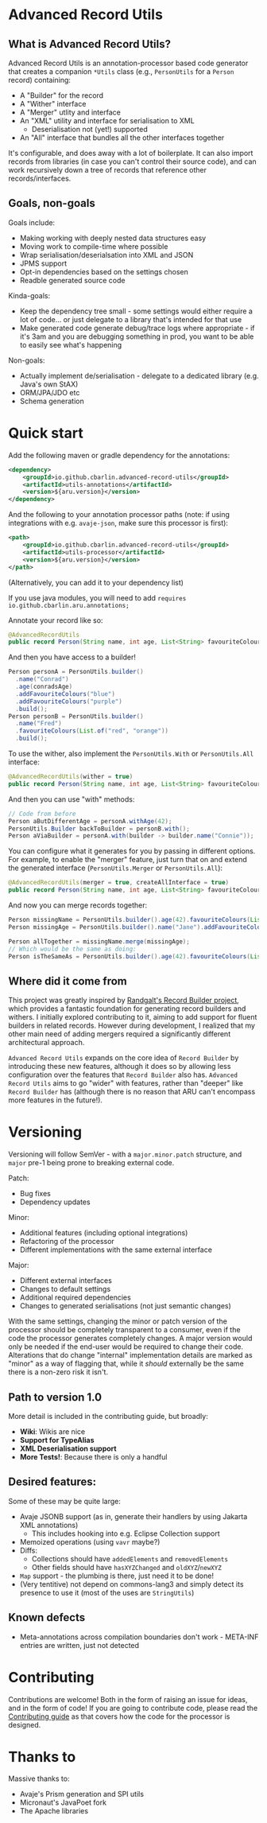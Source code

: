 # Advanced Record Utils

## What is Advanced Record Utils?

Advanced Record Utils is an annotation-processor based code generator that creates a companion `*Utils` class (e.g., `PersonUtils` for a `Person` record) containing:
 * A "Builder" for the record
 * A "Wither" interface
 * A "Merger" utlity and interface
 * An "XML" utility and interface for serialisation to XML
   * Deserialisation not (yet!) supported
 * An "All" interface that bundles all the other interfaces together

It's configurable, and does away with a lot of boilerplate. It can also import records from libraries (in case you can't control their source code), and can work recursively down a tree of records that reference other records/interfaces.

## Goals, non-goals

Goals include:
 * Making working with deeply nested data structures easy
 * Moving work to compile-time where possible
 * Wrap serialisation/deserialsation into XML and JSON
 * JPMS support
 * Opt-in dependencies based on the settings chosen
 * Readble generated source code

Kinda-goals:
 * Keep the dependency tree small - some settings would either require a lot of code... or just delegate to a library that's intended for that use
 * Make generated code generate debug/trace logs where appropriate - if it's 3am and you are debugging something in prod, you want to be able to easily see what's happening

Non-goals:
 * Actually implement de/serialisation - delegate to a dedicated library (e.g. Java's own StAX)
 * ORM/JPA/JDO etc
 * Schema generation


# Quick start

Add the following maven or gradle dependency for the annotations:

```xml
<dependency>
    <groupId>io.github.cbarlin.advanced-record-utils</groupId>
    <artifactId>utils-annotations</artifactId>
    <version>${aru.version}</version>
</dependency>
```

And the following to your annotation processor paths (note: if using integrations with e.g. `avaje-json`, make sure this processor is first):

```xml
<path>
    <groupId>io.github.cbarlin.advanced-record-utils</groupId>
    <artifactId>utils-processor</artifactId>
    <version>${aru.version}</version>
</path>
```

(Alternatively, you can add it to your dependency list)

If you use java modules, you will need to add `requires io.github.cbarlin.aru.annotations;`

Annotate your record like so:

```java
@AdvancedRecordUtils
public record Person(String name, int age, List<String> favouriteColours) { }
```

And then you have access to a builder!

```java
Person personA = PersonUtils.builder()
  .name("Conrad")
  .age(conradsAge)
  .addFavouriteColours("blue")
  .addFavouriteColours("purple")
  .build();
Person personB = PersonUtils.builder()
  .name("Fred")
  .favouriteColours(List.of("red", "orange"))
  .build();
```

To use the wither, also implement the `PersonUtils.With` or `PersonUtils.All` interface:

```java
@AdvancedRecordUtils(wither = true)
public record Person(String name, int age, List<String> favouriteColours) implements PersonUtils.With { }
```

And then you can use "with" methods:

```java
// Code from before
Person aButDifferentAge = personA.withAge(42);
PersonUtils.Builder backToBuilder = personB.with();
Person aViaBuilder = personA.with(builder -> builder.name("Connie"));
```

You can configure what it generates for you by passing in different options. For example, to enable the "merger" feature, just turn that on and extend the generated interface (`PersonUtils.Merger` or `PersonUtils.All`):

```java
@AdvancedRecordUtils(merger = true, createAllInterface = true)
public record Person(String name, int age, List<String> favouriteColours) implements PersonUtils.All {}
```

And now you can merge records together:

```java
Person missingName = PersonUtils.builder().age(42).favouriteColours(List.of("red", "orange")).build();
Person missingAge = PersonUtils.builder().name("Jane").addFavouriteColour("pink").build();

Person allTogether = missingName.merge(missingAge);
// Which would be the same as doing:
Person isTheSameAs = PersonUtils.builder().age(42).favouriteColours(List.of("red", "orange", "pink")).name("Jane").build()
```

## Where did it come from

This project was greatly inspired by [Randgalt's Record Builder project](https://github.com/Randgalt/record-builder), which provides a fantastic foundation for generating record builders and withers. I initially explored contributing to it, aiming to add support for fluent builders in related records. However during development, I realized that my other main need of adding mergers required a significantly different architectural approach. 

`Advanced Record Utils` expands on the core idea of `Record Builder` by introducing these new features, although it does so by allowing less configuration over the features that `Record Builder` also has. `Advanced Record Utils` aims to go "wider" with features, rather than "deeper" like `Record Builder` has (although there is no reason that ARU can't encompass more features in the future!).

# Versioning

Versioning will follow SemVer - with a `major.minor.patch` structure, and `major` pre-1 being prone to breaking external code.

Patch:
 * Bug fixes
 * Dependency updates

Minor:
 * Additional features (including optional integrations)
 * Refactoring of the processor
 * Different implementations with the same external interface

Major:
 * Different external interfaces
 * Changes to default settings
 * Additional required dependencies
 * Changes to generated serialisations (not just semantic changes)

With the same settings, changing the minor or patch version of the processor should be completely transparent to a consumer, even if the code the processor generates completely changes. A major version would only be needed if the end-user would be required to change their code. Alterations that do change "internal" implementation details are marked as "minor" as a way of flagging that, while it *should* externally be the same there is a non-zero risk it isn't.

## Path to version 1.0

More detail is included in the contributing guide, but broadly:
* **Wiki**: Wikis are nice
* **Support for TypeAlias**
* **XML Deserialisation support**
* **More Tests!**: Because there is only a handful

## Desired features:

Some of these may be quite large:
 * Avaje JSONB support (as in, generate their handlers by using Jakarta XML annotations)
    * This includes hooking into e.g. Eclipse Collection support
 * Memoized operations (using `vavr` maybe?)
 * Diffs:
    * Collections should have `addedElements` and `removedElements`
    * Other fields should have `hasXYZChanged` and `oldXYZ`/`newXYZ`
 * `Map` support - the plumbing is there, just need it to be done!
 * (Very tentitive) not depend on commons-lang3 and simply detect its presence to use it (most of the uses are `StringUtils`)

## Known defects

 * Meta-annotations across compilation boundaries don't work - META-INF entries are written, just not detected

# Contributing

Contributions are welcome! Both in the form of raising an issue for ideas, and in the form of code! If you are going to contribute code, please read the [Contributing guide](CONTRIBUTING.md) as that covers how the code for the processor is designed.

# Thanks to

Massive thanks to:
 * Avaje's Prism generation and SPI utils
 * Micronaut's JavaPoet fork
 * The Apache libraries